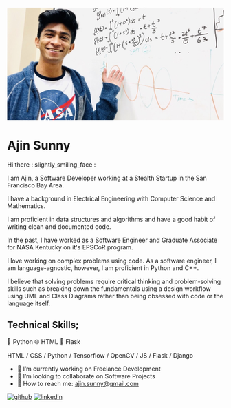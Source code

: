 ![Software Engineering](https://github.com/ajinsunny/ajinsunny/blob/master/welcome.jpeg)


# Ajin Sunny

Hi there : slightly_smiling_face :

I am Ajin, a Software Developer working at a Stealth Startup in the San Francisco Bay Area.

I have a background in Electrical Engineering with Computer Science and Mathematics.

I am proficient in data structures and algorithms and have a good habit of writing clean and documented code. 

In the past, I have worked as a Software Engineer and Graduate Associate for NASA Kentucky on it's EPSCoR program.

I love working on complex problems using code. As a software engineer, I am language-agnostic, however, I am proficient in Python and C++. 

I believe that solving problems require critical thinking and problem-solving skills such as breaking down the fundamentals using a design workflow using UML and Class Diagrams rather than being obsessed with code or the language itself.

## Technical Skills;
 :snake: Python
 :globe_with_meridians: HTML
 🥃 Flask
 

HTML / CSS / Python / Tensorflow / OpenCV / JS / Flask / Django

- :briefcase: I’m currently working on Freelance Development 
- :link: I’m looking to collaborate on Software Projects 
- :email: How to reach me: ajin.sunny@gmail.com 



[<img src='https://cdn.jsdelivr.net/npm/simple-icons@3.0.1/icons/github.svg' alt='github' height='40'>](https://github.com/ajinsunny)  [<img src='https://cdn.jsdelivr.net/npm/simple-icons@3.0.1/icons/linkedin.svg' alt='linkedin' height='40'>](https://www.linkedin.com/in/ajinsunny/)  






<!-- ### Hi there 👋

I am a Software Developer at a Stealth Startup in the San Francisco Bay Area. I have a background in Electrical Engineering with Computer Science and Mathematics. I am proficient in data structures and algorithms and have a good habit of writing clean and documented code. In the past, I have worked as a Software Engineer and Graduate Associate for University of Kentucky. I love working on complex problems using code. As a software engineer, I am language-agnostic, however, I am proficient in Python and C++. I believe that solving problems require critical thinking and problem-solving skills such as breaking down the fundamentals using a software flow or a design workflow rather than being obsessed with code or the language itself. 

During my free time, I work on open source projects and collaborate with other software developers on  Github. My hobbies include running, working out, and bowling. 

Proficient Skills: Python, TensorFlow, OpenCV, C++, JavaScript, HTML5, CSS3, Git, SVN

[![Ajin's github stats](https://github-readme-stats.vercel.app/api?username=ajinsunny)](https://github.com/anuraghazra/github-readme-stats)

-->
<!--
**ajinsunny/ajinsunny** is a ✨ _special_ ✨ repository because its `README.md` (this file) appears on your GitHub profile.

Here are some ideas to get you started:

- 🔭 I’m currently working on ...
- 🌱 I’m currently learning ...
- 👯 I’m looking to collaborate on ...
- 🤔 I’m looking for help with ...
- 💬 Ask me about ...
- 📫 How to reach me: ...
- 😄 Pronouns: ...
- ⚡ Fun fact: ...
-->
